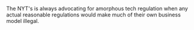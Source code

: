 The NYT's is always advocating for amorphous tech regulation when any actual reasonable regulations would make much of their own business model illegal.


